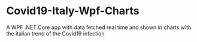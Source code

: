 # Covid19-Italy-Wpf-Charts
A WPF .NET Core app with data fetched real time and shown in charts with the italian trend of the Covid19 infection
